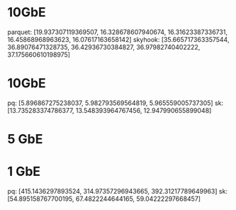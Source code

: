 # 10GbE

parquet: [19.937307119369507, 16.328678607940674, 16.31623387336731, 16.45868968963623, 16.07617163658142]
skyhook: [35.665717363357544, 36.89076471328735, 36.42936730384827, 36.97982740402222, 37.175660610198975]


# 10GbE

pq: [5.896867275238037, 5.982793569564819, 5.965559005737305]
sk: [13.735283374786377, 13.548393964767456, 12.947990655899048]

# 5 GbE


# 1 GbE

pq: [415.1436297893524, 314.97357296943665, 392.31217789649963]
sk: [54.895158767700195, 67.4822244644165, 59.04222297668457]
